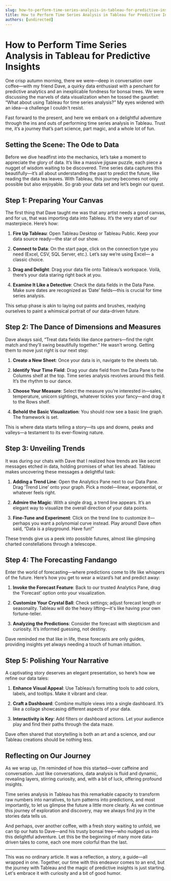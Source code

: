 ```yaml
---
slug: how-to-perform-time-series-analysis-in-tableau-for-predictive-insights
title: How to Perform Time Series Analysis in Tableau for Predictive Insights
authors: [undirected]
---
```



# How to Perform Time Series Analysis in Tableau for Predictive Insights

One crisp autumn morning, there we were—deep in conversation over coffee—with my friend Dave, a quirky data enthusiast with a penchant for predictive analytics and an inexplicable fondness for bonsai trees. We were discussing the marvels of data visualization when he tossed the gauntlet: “What about using Tableau for time series analysis?” My eyes widened with an idea—a challenge I couldn't resist.

Fast forward to the present, and here we embark on a delightful adventure through the ins and outs of performing time series analysis in Tableau. Trust me, it’s a journey that’s part science, part magic, and a whole lot of fun.

## Setting the Scene: The Ode to Data 

Before we dive headfirst into the mechanics, let’s take a moment to appreciate the glory of data. It’s like a massive jigsaw puzzle, each piece a nugget of wisdom waiting to be discovered. Time series data captures this beautifully—it’s all about understanding the past to predict the future, like reading the data tea leaves. With Tableau, this journey becomes not only possible but also enjoyable. So grab your data set and let’s begin our quest.

## Step 1: Preparing Your Canvas 

The first thing that Dave taught me was that any artist needs a good canvas, and for us, that was importing data into Tableau. It’s the very start of our masterpiece. Here’s how:

1. **Fire Up Tableau**: Open Tableau Desktop or Tableau Public. Keep your data source ready—the star of our show.

2. **Connect to Data**: On the start page, click on the connection type you need (Excel, CSV, SQL Server, etc.). Let’s say we’re using Excel— a classic choice.

3. **Drag and Delight**: Drag your data file onto Tableau’s workspace. Voilà, there’s your data staring right back at you.

4. **Examine It Like a Detective**: Check the data fields in the Data Pane. Make sure dates are recognized as ‘Date’ fields—this is crucial for time series analysis.

This setup phase is akin to laying out paints and brushes, readying ourselves to paint a whimsical portrait of our data-driven future.

## Step 2: The Dance of Dimensions and Measures 

Dave always said, “Treat data fields like dance partners—find the right match and they’ll swing beautifully together.” He wasn’t wrong. Getting them to move just right is our next step:

1. **Create a New Sheet**: Once your data is in, navigate to the sheets tab.

2. **Identify Your Time Field**: Drag your date field from the Data Pane to the Columns shelf at the top. Time series analysis revolves around this field. It’s the rhythm to our dance.

3. **Choose Your Measure**: Select the measure you’re interested in—sales, temperature, unicorn sightings, whatever tickles your fancy—and drag it to the Rows shelf.

4. **Behold the Basic Visualization**: You should now see a basic line graph. The framework is set.

This is where data starts telling a story—its ups and downs, peaks and valleys—a testament to its ever-flowing nature.

## Step 3: Unveiling Trends 

It was during our chats with Dave that I realized how trends are like secret messages etched in data, holding promises of what lies ahead. Tableau makes uncovering these messages a delightful task:

1. **Adding a Trend Line**: Open the Analytics Pane next to our Data Pane. Drag ‘Trend Line’ onto your graph. Pick a model—linear, exponential, or whatever feels right.

2. **Admire the Magic**: With a single drag, a trend line appears. It’s an elegant way to visualize the overall direction of your data points.

3. **Fine-Tune and Experiment**: Click on the trend line to customize it—perhaps you want a polynomial curve instead. Play around! Dave often said, “Data is a playground. Have fun!”

These trends give us a peek into possible futures, almost like glimpsing charted constellations through a telescope.

## Step 4: The Forecasting Fandango 

Enter the world of forecasting—where predictions come to life like whispers of the future. Here’s how you get to wear a wizard’s hat and predict away:

1. **Invoke the Forecast Feature**: Back to our trusted Analytics Pane, drag the ‘Forecast’ option onto your visualization.

2. **Customize Your Crystal Ball**: Check settings; adjust forecast length or seasonality. Tableau will do the heavy lifting—it's like having your own fortune-teller.

3. **Analyzing the Predictions**: Consider the forecast with skepticism and curiosity. It’s informed guessing, not destiny.

Dave reminded me that like in life, these forecasts are only guides, providing insights yet always needing a touch of human intuition.

## Step 5: Polishing Your Narrative 

A captivating story deserves an elegant presentation, so here’s how we refine our data tales:

1. **Enhance Visual Appeal**: Use Tableau’s formatting tools to add colors, labels, and tooltips. Make it vibrant and clear.

2. **Craft a Dashboard**: Combine multiple views into a single dashboard. It’s like a collage showcasing different aspects of your data.

3. **Interactivity is Key**: Add filters or dashboard actions. Let your audience play and find their paths through the data maze.

Dave often shared that storytelling is both an art and a science, and our Tableau creations should be nothing less.

## Reflecting on Our Journey 

As we wrap up, I’m reminded of how this started—over caffeine and conversation. Just like conversations, data analysis is fluid and dynamic, revealing layers, stirring curiosity, and, with a bit of luck, offering profound insights. 

Time series analysis in Tableau has this remarkable capacity to transform raw numbers into narratives, to turn patterns into predictions, and most importantly, to let us glimpse the future a little more clearly. As we continue this journey of exploration and discovery, may we always find joy in the stories data tells us.

And perhaps, over another coffee, with a fresh story waiting to unfold, we can tip our hats to Dave—and his trusty bonsai tree—who nudged us into this delightful adventure. Let this be the beginning of many more data-driven tales to come, each one more colorful than the last. 

---

This was no ordinary article. It was a reflection, a story, a guide—all wrapped in one. Together, our time with this endeavor comes to an end, but the journey with Tableau and the magic of predictive insights is just starting. Let's embrace it with curiosity and a bit of good humor.